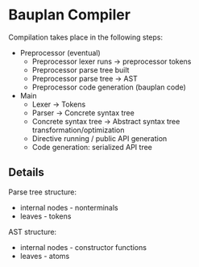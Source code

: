# Bauplan Compiler
Compilation takes place in the following steps:
  - Preprocessor (eventual)
    - Preprocessor lexer runs -> preprocessor tokens
    - Preprocessor parse tree built
    - Preprocessor parse tree -> AST
    - Preprocessor code generation (bauplan code)
  - Main
    - Lexer -> Tokens
    - Parser -> Concrete syntax tree
    - Concrete syntax tree -> Abstract syntax tree transformation/optimization
    - Directive running / public API generation
    - Code generation: serialized API tree

## Details
Parse tree structure:
  * internal nodes - nonterminals
  * leaves - tokens

AST structure:
  * internal nodes - constructor functions
  * leaves - atoms
